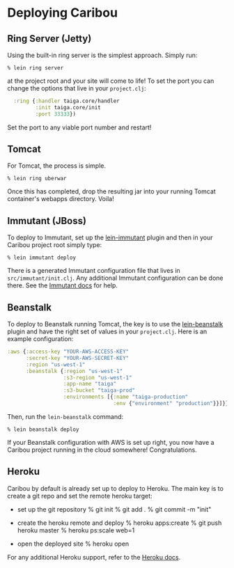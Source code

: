 # Deploying Caribou

## Ring Server (Jetty)

Using the built-in ring server is the simplest approach.  Simply run:

    % lein ring server

at the project root and your site will come to life!  To set the port you can
change the options that live in your `project.clj`:

```clj
  :ring {:handler taiga.core/handler
         :init taiga.core/init
         :port 33333})
```

Set the port to any viable port number and restart!

## Tomcat

For Tomcat, the process is simple.

    % lein ring uberwar

Once this has completed, drop the resulting jar into your running Tomcat
container's webapps directory.  Voila!

## Immutant (JBoss)

To deploy to Immutant, set up the
[lein-immutant](http://github.com/immutant/lein-immutant) plugin and then in
your Caribou project root simply type:

    % lein immutant deploy

There is a generated Immutant configuration file that lives in
`src/immutant/init.clj`.  Any additional Immutant configuration can be done
there.  See the [Immutant docs](http://immutant.org/) for help.  

## Beanstalk

To deploy to Beanstalk running Tomcat, the key is to use the
[lein-beanstalk](http://github.com/weavejester/lein-beanstalk) plugin and have
the right set of values in your `project.clj`.  Here is an example configuration:

```clj
:aws {:access-key "YOUR-AWS-ACCESS-KEY"
      :secret-key "YOUR-AWS-SECRET-KEY"
      :region "us-west-1"
      :beanstalk {:region "us-west-1"
                  :s3-region "us-west-1"
                  :app-name "taiga"
                  :s3-bucket "taiga-prod"
                  :environments [{:name "taiga-production"
                                  :env {"environment" "production"}}]}}
```

Then, run the `lein-beanstalk` command:

    % lein beanstalk deploy

If your Beanstalk configuration with AWS is set up right, you now have a Caribou
project running in the cloud somewhere!  Congratulations.

## Heroku

Caribou by default is already set up to deploy to Heroku.  The main key is to
create a git repo and set the remote heroku target:

* set up the git repository
    % git init
    % git add .
    % git commit -m "init"

* create the heroku remote and deploy
    % heroku apps:create
    % git push heroku master
    % heroku ps:scale web=1

* open the deployed site
    % heroku open

For any additional Heroku support, refer to the [Heroku docs](http://devcenter.heroku.com/articles/clojure).


